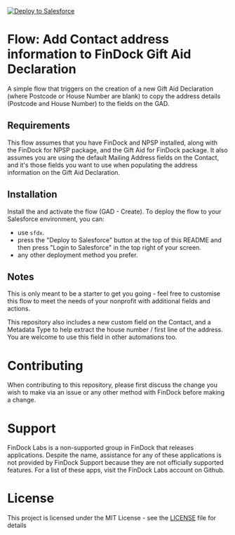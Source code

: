 <a href="https://githubsfdeploy.herokuapp.com?owner=FinDockLabs&repo=https://github.com/FinDockLabs/GAD-contact-info-flow&ref=main">
  <img alt="Deploy to Salesforce"
       src="https://raw.githubusercontent.com/afawcett/githubsfdeploy/master/deploy.png">
</a>

# Flow: Add Contact address information to FinDock Gift Aid Declaration

A simple flow that triggers on the creation of a new Gift Aid Declaration (where Postcode or House Number are blank) to copy the address details (Postcode and House Number) to the fields on the GAD.

## Requirements

This flow assumes that you have FinDock and NPSP installed, along with the FinDock for NPSP package, and the Gift Aid for FinDock package. It also assumes you are using the default Mailing Address fields on the Contact, and it's those fields you want to use when populating the address information on the Gift Aid Declaration.

## Installation

Install the and activate the flow (GAD - Create). To deploy the flow to your Salesforce environment, you can:
- use `sfdx`.
- press the "Deploy to Salesforce" button at the top of this README and then press "Login to Salesforce" in the top right of your screen.
- any other deployment method you prefer.

## Notes

This is only meant to be a starter to get you going - feel free to customise this flow to meet the needs of your nonprofit with additional fields and actions.

This repository also includes a new custom field on the Contact, and a Metadata Type to help extract the house number / first line of the address. You are welcome to use this field in other automations too.

# Contributing

When contributing to this repository, please first discuss the change you wish to make via an issue or any other method with FinDock before making a change.

# Support

FinDock Labs is a non-supported group in FinDock that releases applications. Despite the name, assistance for any of these applications is not provided by FinDock Support because they are not officially supported features. For a list of these apps, visit the FinDock Labs account on Github. 

# License

This project is licensed under the MIT License - see the [LICENSE](/LICENSE) file for details
